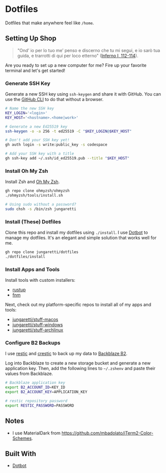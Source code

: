 # Dotfiles

Dotfiles that make anywhere feel like `/home`.

## Setting Up Shop

> "Ond’ io per lo tuo me’ penso e discerno che tu mi segui, e io sarò tua guida, e trarrotti di qui per loco etterno" ([Inferno I, 112-114](https://digitaldante.columbia.edu/dante/divine-comedy/inferno/inferno-1/)).

Are you ready to set up a new computer for me? Fire up your favorite terminal and let's get started!

### Generate SSH Key

Generate a new SSH key using `ssh-keygen` and share it with GitHub. You can use the [GitHub CLI](https://cli.github.com/manual/) to do that without a browser.

```sh
# Name the new SSH key
KEY_LOGIN='<login>'
KEY_HOST='<hostname>.<home|work>'

# Generate a new Ed25519 key
ssh-keygen -o -a 256 -t ed25519 -C "$KEY_LOGIN@$KEY_HOST"

# Don't add your SSH key yet!
gh auth login -s write:public_key -s codespace

# Add your SSH key with a title
gh ssh-key add ~/.ssh/id_ed25519.pub --title "$KEY_HOST"
```

### Install Oh My Zsh

Install Zsh and [Oh My Zsh](https://ohmyz.sh/).

```sh
gh repo clone ohmyzsh/ohmyzsh
./ohmyzsh/tools/install.sh

# Using sudo without a password?
sudo chsh -s /bin/zsh jungaretti
```

### Install (These) Dotfiles

Clone this repo and install my dotfiles using `./install`. I use [Dotbot](https://github.com/anishathalye/dotbot) to manage my dotfiles. It's an elegant and simple solution that works well for me.

```sh
gh repo clone jungaretti/dotfiles
./dotfiles/install
```

### Install Apps and Tools

Install tools with custom installers:

- [rustup](https://rustup.rs/)
- [fnm](https://github.com/Schniz/fnm)

Next, check out my platform-specific repos to install all of my apps and tools:

- [jungaretti/stuff-macos](https://github.com/jungaretti/stuff-macos)
- [jungaretti/stuff-windows](https://github.com/jungaretti/stuff-windows)
- [jungaretti/stuff-archlinux](https://github.com/jungaretti/stuff-archlinux)

### Configure B2 Backups

I use [restic](https://github.com/restic/restic) and [crestic](https://github.com/nils-werner/crestic) to back up my data to [Backblaze B2](https://www.backblaze.com/b2/cloud-storage.html).

Log into Backblaze to create a new storage bucket and generate a new application key. Then, add the following lines to `~/.zshenv` and paste their values from Backblaze.

```sh
# Backblaze application key
export B2_ACCOUNT_ID=KEY_ID
export B2_ACCOUNT_KEY=APPLICATION_KEY

# restic repository password
export RESTIC_PASSWORD=PASSWORD
```

## Notes

- I use MaterialDark from https://github.com/mbadolato/iTerm2-Color-Schemes.

## Built With

- [Dotbot](https://github.com/anishathalye/dotbot)
